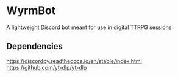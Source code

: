 # WyrmBot
A lightweight Discord bot meant for use in digital TTRPG sessions

## Dependencies
https://discordpy.readthedocs.io/en/stable/index.html \
https://github.com/yt-dlp/yt-dlp
